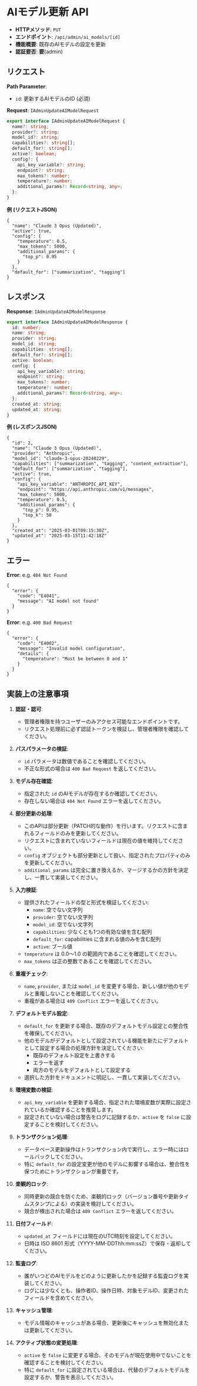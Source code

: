 # AIモデル更新 API

- **HTTPメソッド**: `PUT`
- **エンドポイント**: `/api/admin/ai_models/[id]`
- **機能概要**: 既存のAIモデルの設定を更新
- **認証要否**: **要**(admin)

## リクエスト

**Path Parameter**:
- `id`: 更新するAIモデルのID (必須)

**Request**: `IAdminUpdateAIModelRequest`
```ts
export interface IAdminUpdateAIModelRequest {
  name?: string;
  provider?: string;
  model_id?: string;
  capabilities?: string[];
  default_for?: string[];
  active?: boolean;
  config?: {
    api_key_variable?: string;
    endpoint?: string;
    max_tokens?: number;
    temperature?: number;
    additional_params?: Record<string, any>;
  };
}
```

**例 (リクエストJSON)**
```jsonc
{
  "name": "Claude 3 Opus (Updated)",
  "active": true,
  "config": {
    "temperature": 0.5,
    "max_tokens": 5000,
    "additional_params": {
      "top_p": 0.95
    }
  },
  "default_for": ["summarization", "tagging"]
}
```

## レスポンス

**Response**: `IAdminUpdateAIModelResponse`
```ts
export interface IAdminUpdateAIModelResponse {
  id: number;
  name: string;
  provider: string;
  model_id: string;
  capabilities: string[];
  default_for?: string[];
  active: boolean;
  config: {
    api_key_variable?: string;
    endpoint?: string;
    max_tokens?: number;
    temperature?: number;
    additional_params?: Record<string, any>;
  };
  created_at: string;
  updated_at: string;
}
```

**例 (レスポンスJSON)**
```jsonc
{
  "id": 2,
  "name": "Claude 3 Opus (Updated)",
  "provider": "Anthropic",
  "model_id": "claude-3-opus-20240229",
  "capabilities": ["summarization", "tagging", "content_extraction"],
  "default_for": ["summarization", "tagging"],
  "active": true,
  "config": {
    "api_key_variable": "ANTHROPIC_API_KEY",
    "endpoint": "https://api.anthropic.com/v1/messages",
    "max_tokens": 5000,
    "temperature": 0.5,
    "additional_params": {
      "top_p": 0.95,
      "top_k": 50
    }
  },
  "created_at": "2025-03-01T09:15:30Z",
  "updated_at": "2025-03-15T11:42:18Z"
}
```

## エラー

**Error**: e.g. `404 Not Found`
```jsonc
{
  "error": {
    "code": "E4041",
    "message": "AI model not found"
  }
}
```

**Error**: e.g. `400 Bad Request`
```jsonc
{
  "error": {
    "code": "E4002",
    "message": "Invalid model configuration",
    "details": {
      "temperature": "Must be between 0 and 1"
    }
  }
}
```

## 実装上の注意事項

1. **認証・認可**:
   - 管理者権限を持つユーザーのみアクセス可能なエンドポイントです。
   - リクエスト処理前に必ず認証トークンを検証し、管理者権限を確認してください。

2. **パスパラメータの検証**:
   - `id` パラメータは数値であることを確認してください。
   - 不正な形式の場合は `400 Bad Request` を返してください。

3. **モデル存在確認**:
   - 指定された `id` のAIモデルが存在するか確認してください。
   - 存在しない場合は `404 Not Found` エラーを返してください。

4. **部分更新の処理**:
   - このAPIは部分更新（PATCH的な動作）を行います。リクエストに含まれるフィールドのみを更新してください。
   - リクエストに含まれていないフィールドは現在の値を維持してください。
   - `config` オブジェクトも部分更新として扱い、指定されたプロパティのみを更新してください。
   - `additional_params` は完全に置き換えるか、マージするかの方針を決定し、一貫して実装してください。

5. **入力検証**:
   - 提供されたフィールドの型と形式を検証してください:
     - `name`: 空でない文字列
     - `provider`: 空でない文字列
     - `model_id`: 空でない文字列
     - `capabilities`: 少なくとも1つの有効な値を含む配列
     - `default_for`: capabilities に含まれる値のみを含む配列
     - `active`: ブール値
   - `temperature` は 0.0〜1.0 の範囲内であることを確認してください。
   - `max_tokens` は正の整数であることを確認してください。

6. **重複チェック**:
   - `name`, `provider`, または `model_id` を変更する場合、新しい値が他のモデルと重複しないことを確認してください。
   - 重複がある場合は `409 Conflict` エラーを返してください。

7. **デフォルトモデル設定**:
   - `default_for` を更新する場合、既存のデフォルトモデル設定との整合性を確保してください。
   - 他のモデルがデフォルトとして設定されている機能を新たにデフォルトとして設定する場合の処理方針を決定してください:
     - 既存のデフォルト設定を上書きする
     - エラーを返す
     - 両方のモデルをデフォルトとして設定する
   - 選択した方針をドキュメントに明記し、一貫して実装してください。

8. **環境変数の検証**:
   - `api_key_variable` を更新する場合、指定された環境変数が実際に設定されているか確認することを推奨します。
   - 設定されていない場合は警告をログに記録するか、`active` を `false` に設定することを検討してください。

9. **トランザクション処理**:
   - データベース更新操作はトランザクション内で実行し、エラー時にはロールバックしてください。
   - 特に `default_for` の設定変更が他のモデルに影響する場合は、整合性を保つためにトランザクションが重要です。

10. **楽観的ロック**:
    - 同時更新の競合を防ぐため、楽観的ロック（バージョン番号や更新タイムスタンプによる）の実装を検討してください。
    - 競合が検出された場合は `409 Conflict` エラーを返してください。

11. **日付フィールド**:
    - `updated_at` フィールドには現在のUTC時刻を設定してください。
    - 日時は ISO 8601 形式（YYYY-MM-DDThh:mm:ssZ）で保存・返却してください。

12. **監査ログ**:
    - 誰がいつどのAIモデルをどのように更新したかを記録する監査ログを実装してください。
    - ログには少なくとも、操作者ID、操作日時、対象モデルID、変更されたフィールドを含めてください。

13. **キャッシュ管理**:
    - モデル情報のキャッシュがある場合、更新後にキャッシュを無効化または更新してください。

14. **アクティブ状態の変更処理**:
    - `active` を `false` に変更する場合、そのモデルが現在使用中でないことを確認することを検討してください。
    - 特に `default_for` に設定されている場合は、代替のデフォルトモデルを設定するか、警告を表示してください。